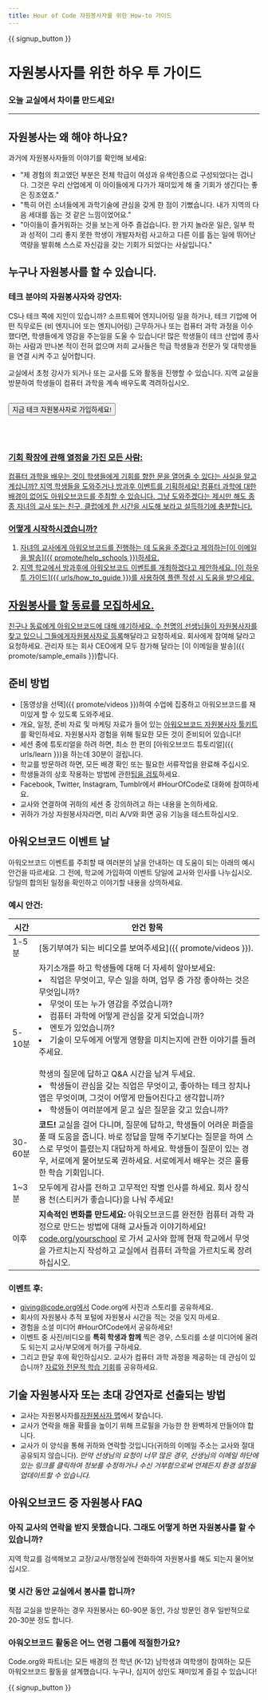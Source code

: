 ```yaml
---
title: Hour of Code 자원봉사자를 위한 How-to 가이드
---
```


{{ signup_button }}

# 자원봉사자를 위한 하우 투 가이드
### 오늘 교실에서 차이를 만드세요!

***

## 자원봉사는 왜 해야 하나요?
과거에 자원봉사자들의 이야기를 확인해 보세요:

- "제 경험의 최고였던 부분은 전체 학급이 여성과 유색인종으로 구성되었다는 겁니다. 그것은 우리 산업에게 이 아이들에게 다가가 재미있게 해 줄 기회가 생긴다는 좋은 징조였죠."
- "특히 어린 소녀들에게 과학기술에 관심을 갖게 한 점이 기뻤습니다.  내가 지역의 다음 세대를 돕는 것 같은 느낌이었어요."
- "아이들이 즐거워하는 것을 보는게 아주 즐겁습니다. 한 가지 놀라운 일은, 일부 학과 성적이 그리 좋지 못한 학생이 개발자처럼 사고하고 다른 이를 돕는 일에 뛰어난 역량을 발휘해 스스로 자신감을 갖는 기회가 되었다는 사실입니다."

## 누구나 자원봉사를 할 수 있습니다.
### 테크 분야의 자원봉사자와 강연자:
CS나 테크 쪽에 지인이 있습니까? 소프트웨어 엔지니어링 일을 하거나, 테크 기업에 어떤 직무로든 (비 엔지니어 또는 엔지니어링) 근무하거나 또는 컴퓨터 과학 과정을 이수했다면, 학생들에게 영감을 주는일을 도울 수 있습니다! 많은 학생들이 테크 산업에 종사하는 사람과 만나본 적이 전혀 없으며 저희 교사들은 학급 학생들과 전문가 및 대학생들을 연결 시켜 주고 싶어합니다.

교실에서 초청 강사가 되거나 또는 교사를 도와 활동을 진행할 수 있습니다. 지역 교실을 방문하여 학생들이 컴퓨터 과학을 계속 배우도록 격려하십시오.
<br>
<br>

<a href="https://code.org/volunteer"><button>지금 테크 자원봉사자로 가입하세요! </button>

<br>
<br>

### 기회 확장에 관해 열정을 가진 모든 사람:
컴퓨터 과학을 배우는 것이 학생들에게 기회를 향한 문을 열어줄 수 있다는 사실을 알고 계십니까? 지역 학생들을 도와주거나 방과후 이벤트를 기획하세요! 컴퓨터 과학에 대한 배경이 없어도 아워오브코드를 주최할 수 있습니다. 그냥 도와주겠다는 제시만 해도 종종 자녀의 교사 또는 친구, 클럽에게 한 시간을 시도해 보라고 설득하기에 충분합니다.

### 어떻게 시작하시겠습니까?

1. 자녀의 교사에게 아워오브코드를 진행하는 데 도움을 주겠다고 제의하는[이 이메일을 발송]({{ promote/help_schools }})하세요.
2. 지역 학교에서 방과후에 아워오브코드 이벤트를 개최하겠다고 제안하세요. [이 하우 투 가이드]({{ urls/how_to_guide }})를 사용하여 플랜 작성 시 도움을 받으세요.

## 자원봉사를 할 동료를 모집하세요.
친구나 동료에게 아워오브코드에 대해 얘기하세요. 수 천명의 선생님들이 자원봉사자를 찾고 있으니 그들에게[자원봉사자로 등록](https://code.org/volunteer)해달라고 요청하세요. 회사에게 참여해 달라고 요청하세요. 관리자 또는 회사 CEO에게 모두 참가해 달라는 [이 이메일을 발송]({{ promote/sample_emails }})합니다.

## 준비 방법
- [동영상을 선택]({{ promote/videos }})하여 수업에 집중하고 아워오브코드를 재미있게 할 수 있도록 도와주세요.
- 개요, 일정, 준비 자료 및 마케팅 자료가 들어 있는 [아워오브코드 자원봉사자 툴키트](/files/hoc-volunteer-toolkit.pdf)를 확인하세요. 자원봉사자 경험을 위해 필요한 모든 것이 준비되어 있습니다!
- 세션 중에 튜토리얼을 하려 하면, 최소 한 편의 [아워오브코드 튜토리얼]({{ urls/learn }})을 하는데 30분이 걸립니다.
- 학교를 방문하려 하면, 모든 배경 확인 또는 필요한 서류작업을 완료해 주십시오.
- 학생들과의 상호 작용하는 방법에 관한[팁을 검토](https://code.org/files/CSTT_Volunteers.pdf)하세요.
- Facebook, Twitter, Instagram, Tumblr에서 #HourOfCode로 대화에 참여하세요.
- 교사와 연결하여 귀하의 세션 중 강의하려고 하는 내용을 논의하세요.
- 귀하가 가상 자원봉사자라면, 미리 A/V와 화면 공유 기능을 테스트하십시오.

## 아워오브코드 이벤트 날
아워오브코드 이벤트를 주최할 때 여러분의 날을 안내하는 데 도움이 되는 아래의 예시 안건을 따르세요.  그 전에, 학교에 가입하여 이벤트 당일에 교사와 인사를 나누십시오. 당일의 합의된 일정을 확인하고 이야기할 내용을 상의하세요.

### 예시 안건:

| 시간     | 안건 항목                                                                                                                                                                                                                                                                                            |
| ------ | ------------------------------------------------------------------------------------------------------------------------------------------------------------------------------------------------------------------------------------------------------------------------------------------------ |
| 1-5 분  | [동기부여가 되는 비디오를 보여주세요]({{ promote/videos }}).                                                                                                                                                                                                                                                     |
| 5-10분  | 자기소개를 하고 학생들에 대해 더 자세히 알아보세요: </ul><li>직업은 무엇이고, 무슨 일을 하며, 업무 중 가장 좋아하는 것은 무엇입니까?</li><li>무엇이 또는 누가 영감을 주었습니까?</li><li>컴퓨터 과학에 어떻게 관심을 갖게 되었습니까?</li><li>멘토가 있었습니까?</li><li>기술이 모두에게 어떻게 영향을 미치는지에 관한 이야기를 들려주세요.</li><br>학생의 질문에 답하고 Q&A 시간을 남겨 두세요.</br> <li> 학생들이 관심을 갖는 직업은 무엇이고, 좋아하는 테크 장치나 앱은 무엇이며, 그것이 어떻게  만들어진다고 생각합니까? </li><li> 학생들이 여러분에게 묻고 싶은 질문을 갖고 있습니까? </ul> |
| 30-60분 | **코드!** 교실을 걸어 다니며, 질문에 답하고, 학생들이 어려운 퍼즐을 풀 때 도움을 줍니다. 바로 정답을 말해 주기보다는 질문을 하여 스스로 무엇이 틀렸는지 대답하게 하세요. 학생들이 질문이 있는 경우, 서로에게 물어보도록 권하세요. 서로에게서 배우는 것은 훌륭한 학습 기회입니다.                                                                                                                                 |
| 1~3분   | 모두에게 감사를 전하고 고무적인 작별 인사를 하세요. 회사 장식용 천(스티커가 좋습니다)을 나눠 주세요!                                                                                                                                                                                                                                       |
| 이후     | **지속적인 변화를 만드세요:** 아워오브코드를 완전한 컴퓨터 과학 과정으로 만드는 방법에 대해 교사들과 이야기하세요!  [code.org/yourschool](https://code.org/yourschool) 로 가서 교사와 함께 현재 학교에서 무엇을 가르치는지 작성하고 교실에서 컴퓨터 과학을 가르치도록 장려하십시오.                                                                                                             |

### 이벤트 후:
- giving@code.org에서 Code.org에 사진과 스토리를 공유하세요.
- 회사의 자원봉사 추적 포털에 자원봉사 시간을 적는 것을 잊지 마세요.
- 경험을 소셜 미디어 #HourOfCode에서 공유하세요!
- 이벤트 중 사진/비디오를  **특히 학생과 함께** 찍은 경우, 스토리를 소셜 미디어에 올려도 되는지 교사/부모에게 허가를 구하세요.
- 그리고 한달 후에 확인하십시오. 교사가 컴퓨터 과학 과정을 제공하는 데 관심이 있습니까?  [자료와 전문적 학습 기회](https://code.org/yourschool)를 공유하세요.

## 기술 자원봉사자 또는 초대 강연자로 선출되는 방법
- 교사는 자원봉사자를[자원봉사자 맵](https://code.org/volunteer/local)에서 찾습니다.
- 교사가 연락을 해올 확률을 높이기 위해 프로필을 가능한 한 완벽하게 만들어야 합니다.
- 교사가 이 양식을 통해 귀하와 연락할 것입니다(귀하의 이메일 주소는 교사와 절대 공유되지 않습니다). *만약 선생님의 요청이 너무 많은 경우, 선생님의 이메일 하단에있는 링크를 클릭하여 정보를 수정하거나 수신 거부함으로써 언제든지 환경 설정을 업데이트할 수 있습니다.*

## 아워오브코드 중 자원봉사 FAQ

### 아직 교사의 연락을 받지 못했습니다. 그래도 어떻게 하면 자원봉사를 할 수 있습니까?
지역 학교를 검색해보고 교장/교사/행정실에 전화하여 자원봉사를 해도 되는지 물어보십시오.

### 몇 시간 동안 교실에서 봉사를 합니까?
직접 교실을 방문하는 경우 자원봉사는 60-90분 동안, 가상 방문인 경우 일반적으로 20-30분 정도 합니다.

### 아워오브코드 활동은 어느 연령 그룹에 적절한가요?
Code.org와 파트너는 모든 배경의 전 학년 (K-12) 남학생과 여학생이 참여하는 모든 아워오브코드 활동을 설계했습니다. 누구나, 심지어 성인도 재미있게 즐길 수 있습니다!



{{ signup_button }}
